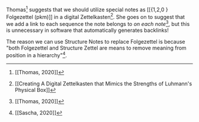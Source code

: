 Thomas[^1] suggests that we should utilize special notes as [[{1,2,0 } Folgezettel (pkm)]] in a digital Zettelkasten[^2]. She goes on to suggest that we add a link to each sequence the note belongs to _on each note_[^1], but this is unnecessary in software that automatically generates backlinks!

The reason we can use Structure Notes to replace Folgezettel is because "both Folgezettel and Structure Zettel are means to remove meaning from position in a hierarchy"[^3].

[^1]: [[Thomas, 2020]]
[^2]: [[Creating A Digital Zettelkasten that Mimics the Strengths of Luhmann's Physical Box]]
[^3]: [[Sascha, 2020]]
